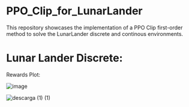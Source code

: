 # PPO_Clip_for_LunarLander
This repository showcases the implementation of a PPO Clip first-order method to solve the LunarLander discrete and continous environments.

# Lunar Lander Discrete:

Rewards Plot:

![image](https://github.com/M4mbo/PPO_Clip_for_LunarLander/assets/115642529/ba0f3d68-7776-49a1-b0bb-3e41a82cb1eb)


![descarga (1) (1)](https://github.com/M4mbo/PPO_Clip_for_LunarLander/assets/115642529/670b9f08-b424-4c43-acb9-98abe4aefbc1)



